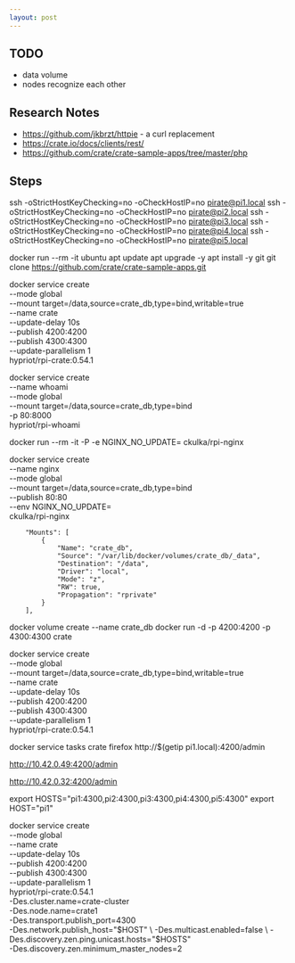 ```yaml
---
layout: post
---
```


## TODO

* data volume
* nodes recognize each other


## Research Notes

* https://github.com/jkbrzt/httpie - a curl replacement
* https://crate.io/docs/clients/rest/
* https://github.com/crate/crate-sample-apps/tree/master/php

## Steps

ssh -oStrictHostKeyChecking=no -oCheckHostIP=no pirate@pi1.local
ssh -oStrictHostKeyChecking=no -oCheckHostIP=no pirate@pi2.local
ssh -oStrictHostKeyChecking=no -oCheckHostIP=no pirate@pi3.local
ssh -oStrictHostKeyChecking=no -oCheckHostIP=no pirate@pi4.local
ssh -oStrictHostKeyChecking=no -oCheckHostIP=no pirate@pi5.local



docker run --rm -it ubuntu
apt update
apt upgrade -y
apt install -y git
git clone https://github.com/crate/crate-sample-apps.git


docker service create \
  --mode global \
  --mount target=/data,source=crate_db,type=bind,writable=true \
  --name crate \
  --update-delay 10s \
  --publish 4200:4200 \
  --publish 4300:4300 \
  --update-parallelism 1 \
  hypriot/rpi-crate:0.54.1

docker service create \
  --name whoami \
  --mode global \
  --mount target=/data,source=crate_db,type=bind \
  -p 80:8000 \
  hypriot/rpi-whoami

docker run --rm -it -P -e NGINX_NO_UPDATE= ckulka/rpi-nginx

docker service create \
  --name nginx \
  --mode global \
  --mount target=/data,source=crate_db,type=bind \
  --publish 80:80 \
  --env NGINX_NO_UPDATE= \
  ckulka/rpi-nginx


        "Mounts": [
            {
                "Name": "crate_db",
                "Source": "/var/lib/docker/volumes/crate_db/_data",
                "Destination": "/data",
                "Driver": "local",
                "Mode": "z",
                "RW": true,
                "Propagation": "rprivate"
            }
        ],



docker volume create --name crate_db
docker run -d -p 4200:4200 -p 4300:4300 crate

docker service create \
  --mode global \
  --mount target=/data,source=crate_db,type=bind,writable=true \
  --name crate \
  --update-delay 10s \
  --publish 4200:4200 \
  --publish 4300:4300 \
  --update-parallelism 1 \
  hypriot/rpi-crate:0.54.1

docker service tasks crate
firefox http://$(getip pi1.local):4200/admin

http://10.42.0.49:4200/admin

http://10.42.0.32:4200/admin

export HOSTS="pi1:4300,pi2:4300,pi3:4300,pi4:4300,pi5:4300"
export HOST="pi1"

docker service create \
  --mode global \
  --name crate \
  --update-delay 10s \
  --publish 4200:4200 \
  --publish 4300:4300 \
  --update-parallelism 1 \
  hypriot/rpi-crate:0.54.1 \
    -Des.cluster.name=crate-cluster \
    -Des.node.name=crate1 \
    -Des.transport.publish_port=4300 \
    -Des.network.publish_host="$HOST" \
    -Des.multicast.enabled=false \
    -Des.discovery.zen.ping.unicast.hosts="$HOSTS" \
    -Des.discovery.zen.minimum_master_nodes=2

